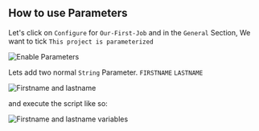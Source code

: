 ## How to use Parameters

Let's click on `Configure` for `Our-First-Job` 
and in the `General` Section, We want to tick `This project is parameterized`

![Enable Parameters](https://i.ibb.co/gMr36dh/parameters-for-first-job.png)

Lets add two normal `String` Parameter. `FIRSTNAME` `LASTNAME`

![Firstname and lastname](https://i.ibb.co/whTPgwN/parameter-firstname-lastname.png)

and execute the script like so: 

![Firstname and lastname variables](https://i.ibb.co/gjqy1B4/using-variable.png)